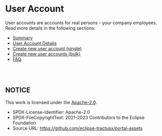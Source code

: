 # User Account

User accounts are accounts for real persons - your company employees.
Read more details in the following sections:

- [Summary](./01.%20Summary.md)
- [User Account Details](./02.%20User%20Account.md)
- [Create new user account (single)](<./03.%20Create%20new%20user%20account%20(single).md>)
- [Create new user accounts (bulk)](<./04.%20Create%20new%20user%20account%20(bulk).md>)
- [FAQ](./05.%20FAQ.md)

<br>
<br>

## NOTICE

This work is licensed under the [Apache-2.0](https://www.apache.org/licenses/LICENSE-2.0).

- SPDX-License-Identifier: Apache-2.0
- SPDX-FileCopyrightText: 2021-2023 Contributors to the Eclipse Foundation
- Source URL: https://github.com/eclipse-tractusx/portal-assets
